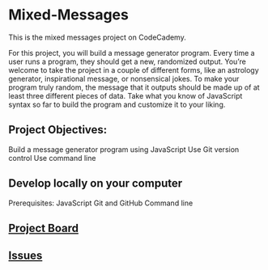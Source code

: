 # Mixed-Messages
This is the mixed messages project on CodeCademy.

For this project, you will build a message generator program. Every time a user runs a program, they should get a new, randomized output. You’re welcome to take the project in a couple of different forms, like an astrology generator, inspirational message, or nonsensical jokes. To make your program truly random, the message that it outputs should be made up of at least three different pieces of data. Take what you know of JavaScript syntax so far to build the program and customize it to your liking.

## Project Objectives:
Build a message generator program using JavaScript
Use Git version control
Use command line
## Develop locally on your computer
Prerequisites:
JavaScript
Git and GitHub
Command line

## [Project Board](https://github.com/mdwiltfong/Mixed-Messages/projects/1)


## [Issues](https://github.com/mdwiltfong/Mixed-Messages/issues)
